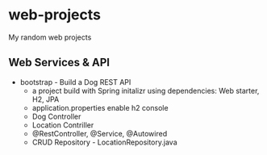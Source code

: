 # web-projects
My random web projects

## Web Services & API
- bootstrap - Build a Dog REST API
     - a project build with Spring initalizr using dependencies: Web starter, H2, JPA
     - application.properties enable h2 console
     - Dog Controller
     - Location Contriller
     - @RestController, @Service, @Autowired
     - CRUD Repository - LocationRepository.java
